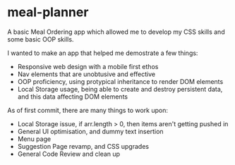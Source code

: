 # meal-planner
A basic Meal Ordering app which allowed me to develop my CSS skills and some basic OOP skills.

I wanted to make an app that helped me demostrate a few things:

- Responsive web design with a mobile first ethos
- Nav elements that are unobtusive and effective
- OOP proficiency, using protypical inheritance to render DOM elements
- Local Storage usage, being able to create and destroy persistent data, and this data affecting DOM elements

As of first commit, there are many things to work upon:

- Local Storage issue, if arr.length > 0, then items aren't getting pushed in
- General UI optimisation, and dummy text insertion
- Menu page
- Suggestion Page revamp, and CSS upgrades
- General Code Review and clean up



